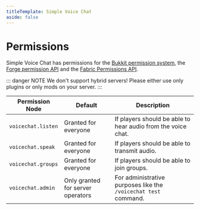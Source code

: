 ```yaml
---
titleTemplate: Simple Voice Chat
aside: false
---
```


# Permissions

Simple Voice Chat has permissions for the [Bukkit permission system](https://bukkit.fandom.com/wiki/Understanding_Permissions),
the [Forge permission API](https://mcforge.readthedocs.io/en/1.12.x/utilities/permissionapi/) and the [Fabric Permissions API](https://github.com/lucko/fabric-permissions-api).

::: danger NOTE
We don't support hybrid servers! Please either use only plugins or only mods on your server.
:::


| Permission Node         | Default                           | Description                                                                                                               |
| ----------------------- | --------------------------------- | ------------------------------------------------------------------------------------------------------------------------- |
| `voicechat.listen`      | Granted for everyone              | If players should be able to hear audio from the voice chat.                                                              |
| `voicechat.speak`       | Granted for everyone              | If players should be able to transmit audio.                                                                              |
| `voicechat.groups`      | Granted for everyone              | If players should be able to join groups.                                                                                 |
| `voicechat.admin`       | Only granted for server operators | For administrative purposes like the `/voicechat test` command.                                                           |
